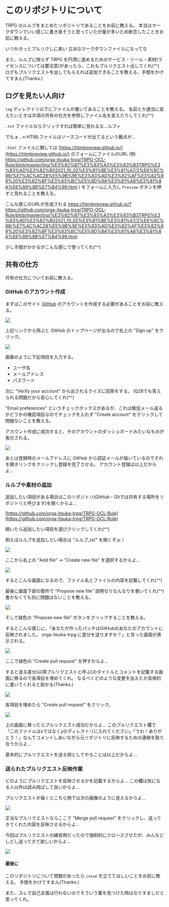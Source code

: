 # このリポジトリについて

TRPG のルルブをまとめたリポジトリであることをお前に教える。
本当はマークダウンでいい感じに書き直そうと思っていたが量が多いため断念したことをお前に教える。

いつかきっとプルリクしに来い 立派なマークダウンファイルになってな

また、ルルブに限らず TRPG を円滑に進めるためのサービス・ツール・素材(ライセンスについては要注意)があったら、これもプルリクエスト出してくれ(^^)
ログもプルリクエストを出してもらえれば追加できることを教える、手間をかけてすまん(Thanks.)

## ログを見たい人向け
`log` ディレクトリ以下にファイルが置いてあることを教える。
名前とか適当に変えたいときは次項の共有の仕方を参照しファイル名を変えたりしてくれ(^^)

`.txt` ファイルならクリックすれば簡単に見れるな…ルフィ

でもォ…←HTMLファイルはソースコードが出てるという難点が…

`.html` ファイルに関しては [https://htmlpreview.github.io/](https://htmlpreview.github.io/) のフォームにファイルのURL (例: https://github.com/orga-itsuka-trpg/TRPG-OCL-Rule/blob/master/log/%E3%82%B7%E3%83%A3%E3%83%B3TRPG%E3%83%AD%E3%82%B02021_10_02%E3%81%BE%E3%81%A7/2%E6%9C%88/%E7%AC%AC28%E5%9B%9E%E3%83%AD%E3%82%AF%E3%82%99%20%E3%82%BF%E3%83%BC%E5%9D%8A%E3%81%A8%E3%81%8A%E6%89%8B%E7%B4%99.html ) をフォームに入力し `Preview` ボタンを押すと見れることを教える。

こんな感じのURLが生成される https://htmlpreview.github.io/?https://github.com/orga-itsuka-trpg/TRPG-OCL-Rule/blob/master/log/%E3%82%B7%E3%83%A3%E3%83%B3TRPG%E3%83%AD%E3%82%B02021_10_02%E3%81%BE%E3%81%A7/2%E6%9C%88/%E7%AC%AC28%E5%9B%9E%E3%83%AD%E3%82%AF%E3%82%99%20%E3%82%BF%E3%83%BC%E5%9D%8A%E3%81%A8%E3%81%8A%E6%89%8B%E7%B4%99.html

少し手間がかかるがこんな感じで使ってくれ(^^)

## 共有の仕方
共有の仕方についてお前に教える。

### GitHub のアカウント作成
まずはこのサイト [GitHub](https://github.com/) のアカウントを作成する必要があることをお前に教える。

![](https://i.imgur.com/E6tWQKS.jpg)

上記リンクから飛ぶと GitHub のトップページが出るので右上の "Sign up" をクリック。

![](https://i.imgur.com/Z2i8xra.png)

画像のように下記項目を入力する。

- ユーザ名
- メールアドレス
- パスワード

次に "Verify your account" から出されるクイズに回答をする。
IQ28でも答えられる問題だから安心してくれ(^^)

"Email preferences" というチェックボックスがあるが、これは販促メール送るかどうかの確認項目なのでチェックを入れず "Create account" をクリックして問題ないことを教える。

アカウント作成に成功すると、そのアカウントのダッシュボードみたいなものが表示される。

![](https://i.imgur.com/BuDNIpQ.png)

あとは登録時のメールアドレスに GitHub から認証メールが届いているのでそれを開きリンクをクリックし登録を完了させる。
アカウント登録は以上だからよ…

### ルルブや素材の追加

追加したい項目がある場合はこのリポジトリ(GitHub・Gitでは共有する場所をリポジトリと呼びます)を開くからよ…

[https://github.com/orga-itsuka-trpg/TRPG-OCL-Rule](https://github.com/orga-itsuka-trpg/TRPG-OCL-Rule)

開いたら追加したい項目を選びクリックしてくれ(^^)

例えばルルブを追加したい場合は "ルルブ_txt" を開くぞぉ！

![](https://i.imgur.com/SOAa0OW.png)

ここから右上の "Add file" -> "Create new file" を選択するからよ…

![](https://i.imgur.com/MJmHBnb.png)

するとこんな画面になるので、ファイル名とファイルの内容を記載してくれ(^^)

最後に画面下部の箇所で "Propose new file" 説明なりなんなりを書いてくれ(^^)
書かなくても別に問題はないことを教える。

![](https://i.imgur.com/Qhhm8vG.png)

そして緑色の "Propose new file" ボタンをクリックすることを教える。

するとこんな感じに、「あなたが作ったパッチはGitHubのあなたのアカウントに反映されました。 orga-itsuka-trpg に差分を送りますか？」と言った画面が表示される。

![](https://i.imgur.com/m01DpKd.png)

ここで緑色の "Create pull request" を押すからよ…

すると送る差分(以降プルリクエストと呼ぶ)のタイトルとコメントを記載する画面に移るので各項目を埋めてくれ。
なるべくどのような変更を加えたか具体的に書いてくれると助かる(Thanks.)

![](https://i.imgur.com/hv44lf3.png)

各項目を埋めたら "Create pull request" をクリック。

![](https://i.imgur.com/SBBBtkG.png)

上の画面に移ったらプルリクエスト成功だからよ…
このプルリクエスト欄で「このファイルはxではなくyのディレクトリに入れてください」「うわ！ありがとう！」なんてコメントしあいながら元リポジトリに反映するための連絡を取り合うからよ…

基本的にプルリクエストを送る側としてやることは以上だからよ…

### 送られたプルリクエスト反映作業
どのようにプルリクエストを反映させるかを記載するからよ…
この欄は気になる人以外は読み飛ばして良いからよ…

プルリクエストが届くとこちら側では次の画像のように見えるからよ…

![](https://i.imgur.com/kg8Imqe.png)

正当なプルリクエストならここで "Merge pull request" をクリックし、送ってきてくれた内容を反映させるからよ…

今回はプルリクエストの練習用だったので強制的にクローズさせたが、みんなどしどし送ってきて欲しいからよ…

![](https://i.imgur.com/HSLrYZF.png)



#### 最後に

このリポジトリについて問題があったら `issue` を立ててほしいことをお前に教える。
手間をかけてすまん(Thanks.)

また、スレで自己主張は行わないのでそういう輩を見つけた時はなりすましだと思ってくれ。
